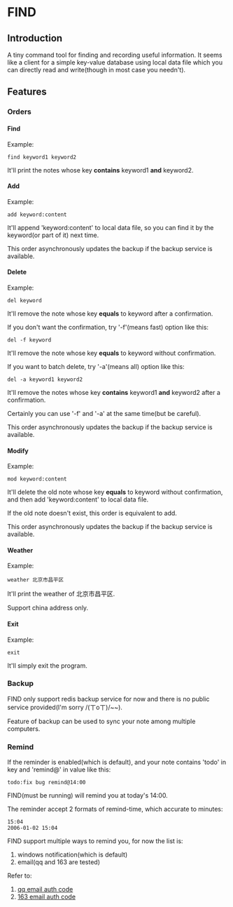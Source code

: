 # FIND
## Introduction
A tiny command tool for finding and recording useful information.
It seems like a client for a simple key-value database using local data file which you can directly read and write(though in most case you needn't).

## Features
### Orders
#### Find
Example:
```shell
find keyword1 keyword2
```
It'll print the notes whose key **contains** keyword1 **and** keyword2.

#### Add
Example:
```shell
add keyword:content
```
It'll append 'keyword:content' to local data file, so you can find it by the keyword(or part of it) next time.

This order asynchronously updates the backup if the backup service is available.

#### Delete
Example:
```shell
del keyword
```
It'll remove the note whose key **equals** to keyword after a confirmation.

If you don't want the confirmation, try '-f'(means fast) option like this:
```shell
del -f keyword
```
It'll remove the note whose key **equals** to keyword without confirmation.

If you want to batch delete, try '-a'(means all) option like this:
```shell
del -a keyword1 keyword2
```
It'll remove the notes whose key **contains** keyword1 **and** keyword2 after a confirmation.

Certainly you can use '-f' and '-a' at the same time(but be careful).

This order asynchronously updates the backup if the backup service is available.

#### Modify
Example:
```shell
mod keyword:content
```
It'll delete the old note whose key **equals** to keyword without confirmation, and then add 'keyword:content' to local data file.

If the old note doesn't exist, this order is equivalent to add.

This order asynchronously updates the backup if the backup service is available.

#### Weather
Example:
```shell
weather 北京市昌平区
```
It'll print the weather of 北京市昌平区.

Support china address only.

#### Exit
Example:
```shell
exit
```
It'll simply exit the program.

### Backup
FIND only support redis backup service for now and there is no public service provided(I'm sorry /(ㄒoㄒ)/~~).

Feature of backup can be used to sync your note among multiple computers.

### Remind
If the reminder is enabled(which is default), and your note contains 'todo' in key and 'remind@' in value like this:
```shell
todo:fix bug remind@14:00
```
FIND(must be running) will remind you at today's 14:00.

The reminder accept 2 formats of remind-time, which accurate to minutes:
```text
15:04
2006-01-02 15:04
```

FIND support multiple ways to remind you, for now the list is:
1. windows notification(which is default)
2. email(qq and 163 are tested)

Refer to:
1. [qq email auth code](https://service.mail.qq.com/cgi-bin/help?subtype=1&id=28&no=1001256)
2. [163 email auth code](https://note.youdao.com/ynoteshare/index.html?id=f9fef46114fb922b45460f4f55d96853&type=note&_time=1653706639600)